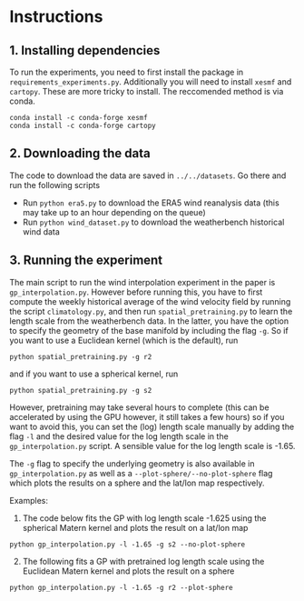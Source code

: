 # Instructions

## 1. Installing dependencies
To run the experiments, you need to first install the package in `requirements_experiments.py`. Additionally you will need to install `xesmf` and `cartopy`. These are more tricky to install. The reccomended method is via conda.

```
conda install -c conda-forge xesmf
conda install -c conda-forge cartopy
```

## 2. Downloading the data
The code to download the data are saved in `../../datasets`. Go there and run the following scripts
- Run `python era5.py` to download the ERA5 wind reanalysis data (this may take up to an hour depending on the queue)
- Run `python wind_dataset.py` to download the weatherbench historical wind data

## 3. Running the experiment
The main script to run the wind interpolation experiment in the paper is `gp_interpolation.py`. However before running this, you have to first compute the weekly historical average of the wind velocity field by running the script `climatology.py`, and then run `spatial_pretraining.py` to learn the length scale from the weatherbench data. In the latter, you have the option to specify the geometry of the base manifold by including the flag `-g`. So if you want to use a Euclidean kernel (which is the default), run
```
python spatial_pretraining.py -g r2
```
and if you want to use a spherical kernel, run
```
python spatial_pretraining.py -g s2
```

However, pretraining may take several hours to complete (this can be accelerated by using the GPU however, it still takes a few hours) so if you want to avoid this, you can set the (log) length scale manually by adding the flag `-l` and the desired value for the log length scale in the `gp_interpolation.py` script. A sensible value for the log length scale is -1.65.

The `-g` flag to specify the underlying geometry is also available in `gp_interpolation.py` as well as a `--plot-sphere/--no-plot-sphere` flag which plots the results on a sphere and the lat/lon map respectively.

Examples:
1. The code below fits the GP with log length scale -1.625 using the spherical Matern kernel and plots the result on a lat/lon map
```
python gp_interpolation.py -l -1.65 -g s2 --no-plot-sphere
```
2. The following fits a GP with pretrained log length scale using the Euclidean Matern kernel and plots the result on a sphere
```
python gp_interpolation.py -l -1.65 -g r2 --plot-sphere
```